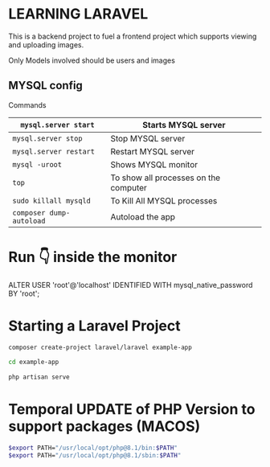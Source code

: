 # LEARNING LARAVEL
This is a backend project to fuel a frontend project which supports
viewing and uploading images.

Only Models involved should be users and images

## MYSQL config
Commands

| ```mysql.server start```     | Starts MYSQL server                   |
|------------------------------|---------------------------------------|
| ```mysql.server stop```      | Stop MYSQL server                     |
| ```mysql.server restart```   | Restart MYSQL server                  |
| ```mysql -uroot```           | Shows MYSQL monitor                   |
| ```top```                    | To show all processes on the computer |
| ```sudo killall mysqld```    | To Kill All MYSQL processes           |
| ```composer dump-autoload``` | Autoload the app                      |



# Run 👇 inside the monitor
ALTER USER 'root'@'localhost' IDENTIFIED WITH mysql_native_password BY 'root';      


# Starting a Laravel Project
```bash
composer create-project laravel/laravel example-app
 
cd example-app
 
php artisan serve
```

# Temporal UPDATE of PHP Version to support packages (MACOS)
```bash
$export PATH="/usr/local/opt/php@8.1/bin:$PATH"
$export PATH="/usr/local/opt/php@8.1/sbin:$PATH"
```
